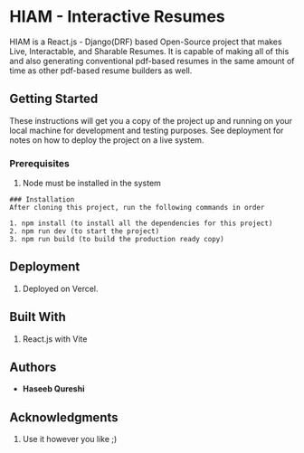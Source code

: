 # HIAM - Interactive Resumes

HIAM is a React.js - Django(DRF) based Open-Source project that makes Live, Interactable, and Sharable Resumes. It is capable of making all of this and also generating conventional pdf-based resumes in the same amount of time as other pdf-based resume builders as well.

## Getting Started

These instructions will get you a copy of the project up and running on your local machine for development and testing purposes. See deployment for notes on how to deploy the project on a live system.

### Prerequisites

1. Node must be installed in the system

```
### Installation
After cloning this project, run the following commands in order

1. npm install (to install all the dependencies for this project)
2. npm run dev (to start the project)
3. npm run build (to build the production ready copy)

```

## Deployment

1. Deployed on Vercel.

## Built With

1. React.js with Vite


## Authors

* **Haseeb Qureshi**

## Acknowledgments

1. Use it however you like ;)
